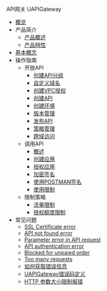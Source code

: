 <div class="sidebar_title">API网关 UAPIGateway</div>

* [概览](/uapigateway/README)
* 产品简介
   * [产品概述](/uapigateway/intro/intro_index)
   * [产品特性](/uapigateway/intro/feature)
* [基本概念](/uapigateway/fundmental_concept)
* 操作指南
   * 开放API
      * [创建API分组](/uapigateway/operation_guide/open_api/create_api_group)
      * [自定义域名](/uapigateway/operation_guide/open_api/custom_domain)
      * [创建VPC授权](/uapigateway/operation_guide/open_api/create_vpc_access)
      * [创建API](/uapigateway/operation_guide/open_api/create_api)
      * [创建环境](/uapigateway/operation_guide/open_api/create_env)
      * [版本管理](/uapigateway/operation_guide/open_api/env_management)
      * [发布API](/uapigateway/operation_guide/open_api/publish_api)
      * [策略管理](/uapigateway/operation_guide/open_api/strategy.md)
      * [跨域访问](/uapigateway/operation_guide/open_api/cors.md)     
   * 调用API
      * [概述](/uapigateway/operation_guide/use_api/intro)
      * [创建应用](/uapigateway/operation_guide/use_api/create_app)
      * [授权应用](/uapigateway/operation_guide/use_api/grant_app_access)
      * [加密签名](/uapigateway/operation_guide/use_api/signature)
      * [使用POSTMAN签名](/uapigateway/operation_guide/use_api/postman_signature)
      * [使用限制](/uapigateway/operation_guide/use_api/use_limit)     
   * 限制策略
      * [流量限制](/uapigateway/operation_guide/restriction_strategy/traffic_restriction)
      * [授权额度限制](/uapigateway/operation_guide/restriction_strategy/authorization_restriction)    
* 常见问题
   * [SSL Certificate error](/uapigateway/faq/ssl_certificate_error)
   * [API not found error](/uapigateway/faq/api_not_found_error)
   * [Parameter error in API request](/uapigateway/faq/parameter_error_in_api_request)
   * [API authentication error](/uapigateway/faq/api_authentication_error)
   * [Blocked for unpaied order](/uapigateway/faq/blocked_for_unpaied_order)
   * [Too many requests](/uapigateway/faq/too_many_requests)
   * [如何获取错误信息](/uapigateway/faq/get_error_message)
   * [UAPIGateway错误码定义](/uapigateway/faq/error_code_define)
   * [HTTP 参数大小限制报错](/uapigateway/faq/parameter_size_error)
